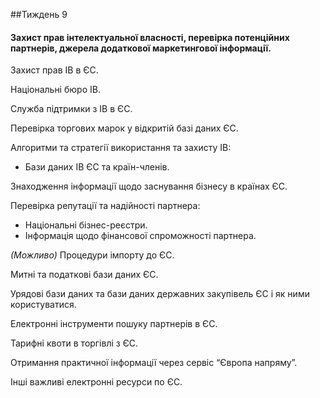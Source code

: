 

##Тиждень 9
<h4>Захист прав інтелектуальної власності, перевірка потенційних партнерів, джерела додаткової маркетингової інформації.</h4>


<p>Захист прав ІВ в ЄС.</p>
<p>Національні бюро ІВ.</p>
<p>Служба підтримки з ІВ в ЄС.</p>
<p>Перевірка торгових марок у відкритій базі даних ЄС.</p>
<p>Алгоритми та стратегії використання та захисту ІВ:
<ul>
	<li>Бази даних ІВ ЄС та країн-членів. </li>
</ul>
</p>
<p>Знаходження інформації щодо заснування бізнесу в країнах ЄС.</p>
<p>Перевірка репутації та надійності партнера:
<ul>
	<li>Національні бізнес-реєстри. </li>
	<li>Інформація щодо фінансової спроможності партнера. </li>
</ul>
</p>
<p><i>(Можливо)</i> Процедури імпорту до ЄС.</p>
<p>Митні та податкові бази даних ЄС.</p>
<p>Урядові бази даних та бази даних державних закупівель ЄС і як ними користуватися.</p>
<p>Електронні інструменти пошуку партнерів в ЄС.</p>
<p>Тарифні квоти в торгівлі з ЄС.</p>
<p>Отримання практичної інформації через сервіс “Європа напряму”.</p>
<p>Інші важливі електронні ресурси по ЄС.</p>



